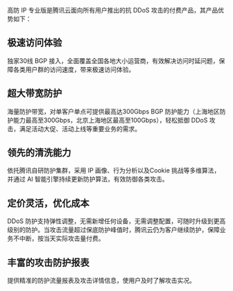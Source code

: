高防 IP 专业版是腾讯云面向所有用户推出的抗 DDoS 攻击的付费产品，其产品优势如下：

## 极速访问体验

独家30线 BGP 接入，全面覆盖全国各地大小运营商，有效解决访问时延问题，保障各类用户群的访问速度，带来极速访问体验。
## 超大带宽防护
海量防护带宽，对单客户单点可提供最高达300Gbps BGP 防护能力（上海地区防护能力最高至300Gbps，北京上海地区最高至100Gbps），轻松抵御 DDoS 攻击，满足活动大促、活动上线等重要业务的需求。
## 领先的清洗能力
依托腾讯自研防护集群，采用 IP 画像、行为分析以及Cookie 挑战等多维算法，并通过 AI 智能引擎持续更新防护算法，有效防御各类攻击。
## 定价灵活，优化成本
DDoS 防护支持弹性调整，无需新增任何设备，无需调整配置，可随时升级到更高级别的防护。当攻击流量超过保底防护峰值时，腾讯云仍为客户继续防护，保障业务不中断，按当天实际攻击量付费。
## 丰富的攻击防护报表
提供精准的防护流量报表及攻击详情信息，使用户及时了解攻击实况。
